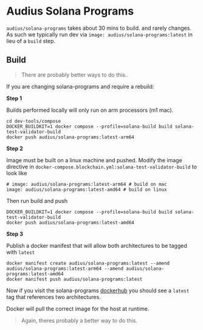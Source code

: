 # Audius Solana Programs

`audius/solana-programs` takes about 30 mins to build. and rarely changes. As such we typically run dev via `image: audius/solana-programs:latest` in lieu of a `build` step.

## Build

> There are probably better ways to do this..

If you are changing solana-programs and require a rebuild:

**Step 1**

Builds performed locally will only run on arm processors (m1 mac).

```
cd dev-tools/compose
DOCKER_BUILDKIT=1 docker compose --profile=solana-build build solana-test-validator-build
docker push audius/solana-programs:latest-arm64
```

**Step 2**

Image must be built on a linux machine and pushed.
Modify the image directive in `docker-compose.blockchain.yml:solana-test-validator-build` to look like

```
# image: audius/solana-programs:latest-arm64 # build on mac
image: audius/solana-programs:latest-amd64 # build on linux
```

Then run build and push
```
DOCKER_BUILDKIT=1 docker compose --profile=solana-build build solana-test-validator-build
docker push audius/solana-programs:latest-amd64
```

**Step 3**

Publish a docker manifest that will allow both architectures to be tagged with `latest`

```
docker manifest create audius/solana-programs:latest --amend audius/solana-programs:latest-arm64 --amend audius/solana-programs:latest-amd64
docker manifest push audius/solana-programs:latest
```

Now if you visit the solana-programs [dockerhub](https://hub.docker.com/repository/docker/audius/solana-programs/tags?page=1&ordering=last_updated) you should see a `latest` tag that references two architectures.

Docker will pull the correct image for the host at runtime.

> Again, theres probably a better way to do this.
